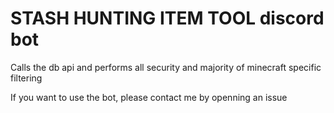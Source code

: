 # STASH HUNTING ITEM TOOL discord bot

Calls the db api and performs all security and majority of minecraft specific filtering

If you want to use the bot, please contact me by openning an issue
